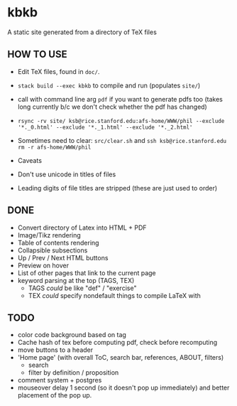 # kbkb

A static site generated from a directory of TeX files
## HOW TO USE

 - Edit TeX files, found in `doc/`.
 - `stack build --exec kbkb` to compile and run (populates `site/`)
 - call with command line arg `pdf` if you want to generate pdfs too
   (takes long currently b/c we don't check whether the pdf has changed)
 - `rsync -rv site/ ksb@rice.stanford.edu:afs-home/WWW/phil --exclude '*._0.html' --exclude '*._1.html' --exclude '*._2.html'`
 - Sometimes need to clear: `src/clear.sh` and `ssh ksb@rice.stanford.edu rm -r afs-home/WWW/phil`

 - Caveats
  - Don't use unicode in titles of files
  - Leading digits of file titles are stripped (these are just used to order)

## DONE
- Convert directory of Latex into HTML + PDF
- Image/Tikz rendering
- Table of contents rendering
- Collapsible subsections
- Up / Prev / Next HTML buttons
- Preview on hover
- List of other pages that link to the current page
- keyword parsing at the top (TAGS, TEX)
    - TAGS *could* be like "def" / "exercise"
    - TEX *could* specify nondefault things to compile LaTeX with
## TODO
- color code background based on tag
- Cache hash of tex before computing pdf, check before recomputing
- move buttons to a header
- 'Home page' (with overall ToC, search bar, references, ABOUT, filters)
    - search
    - filter by definition / proposition
- comment system + postgres
- mouseover delay 1 second (so it doesn't pop up immediately) and better placement of the pop up.